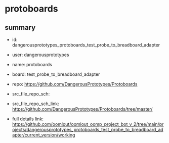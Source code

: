 # protoboards
 
## summary 
* id: dangerousprototypes_protoboards_test_probe_to_breadboard_adapter
* user: dangerousprototypes
* name: protoboards
* board: test_probe_to_breadboard_adapter
* repo: https://github.com/DangerousPrototypes/Protoboards



* src_file_repo_sch: 
* src_file_repo_sch_link: https://github.com/DangerousPrototypes/Protoboards/tree/master/
* full details link: https://github.com/oomlout/oomlout_oomp_project_bot_v_2/tree/main/projects/dangerousprototypes_protoboards_test_probe_to_breadboard_adapter/current_version/working  






